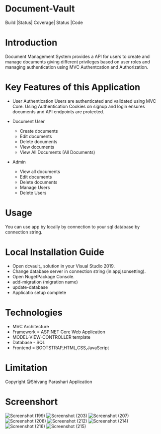 
# Document-Vault
Build |Status| Coverage| Status |Code

# Introduction
Document Management System provides a API for users to create and manage documents giving different privileges based on user roles and managing authentication using MVC Authentcation and Authorization.

# Key Features of this Application
* User Authentication Users are authenticated and validated using MVC Core. Using Authentication Cookies on signup and login ensures documents and API endpoints are protected.

* Document User
  * Create documents
  * Edit documents
  *  Delete documents
  *  View documents
  *  View All Documents (All Documents)

* Admin
   * View all  documents
   * Edit documents
   * Delete documents
   * Manage Users
   * Delete Users

# Usage
 You can use app by locally by connection to your sql database by connection string.
 
# Local Installation Guide
  * Open dcvault_ solution in your Visual Studio 2019.
  * Change database server in connection string (in appjsonsetting).
  * Open NugetPackage Console.
  * add-migration (migration name)
  * update-database
  * Applicatio setup complete

# Technologies
  * MVC Architecture 
  * Framework = ASP.NET Core Web Application
  * MODEL-VIEW-CONTROLLER template
  * Database - SQL 
  * Frontend = BOOTSTRAP,HTML,CSS,JavaScript
  
# Limitation
  Copyright @Shivang Parashari Application
  
# Screenshort
![Screenshot (199)](https://user-images.githubusercontent.com/33532379/120015924-927b8180-c001-11eb-941d-40518ad982dc.png)
![Screenshot (203)](https://user-images.githubusercontent.com/33532379/120015959-9f987080-c001-11eb-83a9-85e01f15a499.png)
![Screenshot (207)](https://user-images.githubusercontent.com/33532379/120015978-a7f0ab80-c001-11eb-9ad8-1e3b9a2906ba.png)
![Screenshot (208)](https://user-images.githubusercontent.com/33532379/120015990-ad4df600-c001-11eb-87e6-ce905d9c4b02.png)
![Screenshot (212)](https://user-images.githubusercontent.com/33532379/120016002-b2ab4080-c001-11eb-8c62-23e94cb4d0a5.png)
![Screenshot (214)](https://user-images.githubusercontent.com/33532379/120016013-b76ff480-c001-11eb-805b-96a0586e1dbf.png)
![Screenshot (216)](https://user-images.githubusercontent.com/33532379/120016043-bf2f9900-c001-11eb-808b-f6a9b9bf4382.png)
![Screenshot (215)](https://user-images.githubusercontent.com/33532379/120016250-fc942680-c001-11eb-99e8-ffa0126198f5.png)







  
